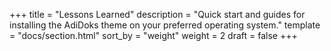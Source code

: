 +++
title = "Lessons Learned"
description = "Quick start and guides for installing the AdiDoks theme on your preferred operating system."
template = "docs/section.html"
sort_by = "weight"
weight = 2
draft = false
+++
